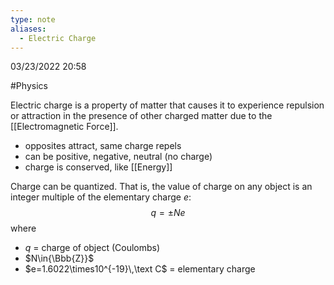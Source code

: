 ```yaml
---
type: note
aliases:
  - Electric Charge
---
```

03/23/2022 20:58

  #Physics

Electric charge is a property of matter that causes it to experience repulsion or attraction in the presence of other charged matter due to the [[Electromagnetic Force]]. 
- opposites attract, same charge repels
- can be positive, negative, neutral (no charge)
- charge is conserved, like [[Energy]]

Charge can be quantized. That is, the value of charge on any object is an integer multiple of the elementary charge $e$:
$$
q=\pm{Ne}
$$
where
- $q$ = charge of object (Coulombs)
- $N\in{\Bbb{Z}}$
- $e=1.6022\times10^{-19}\,\text C$ = elementary charge